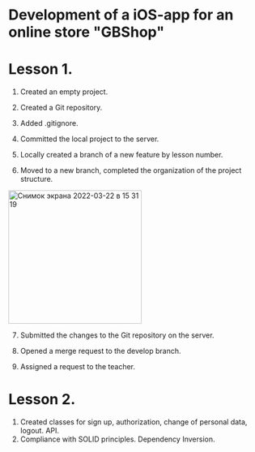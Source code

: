 # Development of a iOS-app for an online store "GBShop"

# Lesson 1. 

1) Created an empty project.

2) Created a Git repository.

3) Added .gitignore.

4) Сommitted the local project to the server.

5) Locally created a branch of a new feature by lesson number.

6) Moved to a new branch, completed the organization of the project structure.

<img width="263" alt="Снимок экрана 2022-03-22 в 15 31 19" src="https://user-images.githubusercontent.com/88721534/159730664-4bd73701-73d7-4e34-a816-710c1330bc3d.png">

7) Submitted the changes to the Git repository on the server.

8) Opened a merge request to the develop branch.

9) Assigned a request to the teacher.

# Lesson 2.

1) Created classes for sign up, authorization, change of personal data, logout. API.
2) Compliance with SOLID principles. Dependency Inversion.
